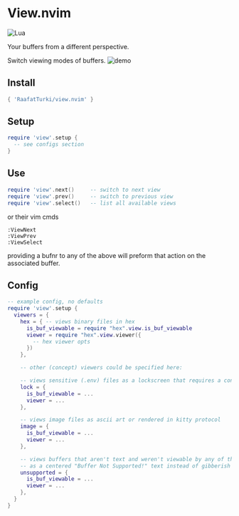 # View.nvim
![Lua](https://img.shields.io/badge/Made%20with%20Lua-blueviolet.svg?style=for-the-badge&logo=lua)

Your buffers from a different perspective.

Switch viewing modes of buffers.
![demo]()

## Install
```lua
{ 'RaafatTurki/view.nvim' }
```

## Setup
```lua
require 'view'.setup {
  -- see configs section
}
```

## Use
```lua
require 'view'.next()     -- switch to next view
require 'view'.prev()     -- switch to previous view
require 'view'.select()   -- list all available views
```
or their vim cmds
```
:ViewNext
:ViewPrev
:ViewSelect
```
providing a bufnr to any of the above will preform that action on the associated buffer.

## Config
```lua
-- example config, no defaults
require 'view'.setup {
  viewers = {
    hex = { -- views binary files in hex
      is_buf_viewable = require "hex".view.is_buf_viewable
      viewer = require "hex".view.viewer({
        -- hex viewer opts
      })
    },

    -- other (concept) viewers could be specified here:

    -- views sensitive (.env) files as a lockscreen that requires a confirmation
    lock = {
      is_buf_viewable = ...
      viewer = ...
    },

    -- views image files as ascii art or rendered in kitty protocol
    image = {
      is_buf_viewable = ...
      viewer = ...
    },

    -- views buffers that aren't text and weren't viewable by any of the above
    -- as a centered "Buffer Not Supported!" text instead of gibberish
    unsupported = {
      is_buf_viewable = ...
      viewer = ...
    },
  }
}
```
